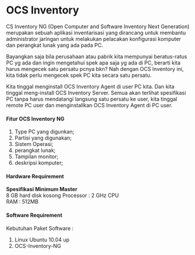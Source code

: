 # OCS Inventory

CS Inventory NG \(Open Computer and Software Inventory Next Generation\) merupakan sebuah aplikasi inventarisasi yang dirancang untuk membantu administrator jaringan untuk melakukan pelacakan konfigurasi komputer dan perangkat lunak yang ada pada PC.

Bayangkan saja bila perusahaan atau pabrik kita mempunyai beratus-ratus PC yg ada dan ingin mengetahui spek apa saja yg ada di PC, berarti kita harus mengecek satu persatu pcnya bkn? Nah dengan OCS Inventory ini, kita tidak perlu mengecek spek PC kita secara satu persatu.

Kita tinggal menginstall OCS Inventory Agent di user PC kita. Dan kita tinggal meng-install OCS Inventory Server. Semua akan terlihat spesifikasi PC tanpa harus mendatangi langsung satu persatu ke user, kita tinggal remote PC user dan menginstallkan OCS Inventory Agent di PC user.

#### Fitur OCS Inventory NG <a id="fitur_ocs_inventory_ng"></a>

1. Type PC yang digunkan;
2. Partisi yang digunakan;
3. Sistem Operasi;
4. perangkat lunak;
5. Tampilan monitor;
6. deskripsi komputer;

#### Hardware Requirement <a id="hardware_requirement"></a>

**Spesifikasi Minimum Master**  
8 GB hard disk kosong Processor : 2 GHz CPU  
RAM : 512MB

#### Software Requirement <a id="software_requirement"></a>

Kebutuhan Paket Software :

1. Linux Ubuntu 10.04 up
2. OCS-Inventory-NG

